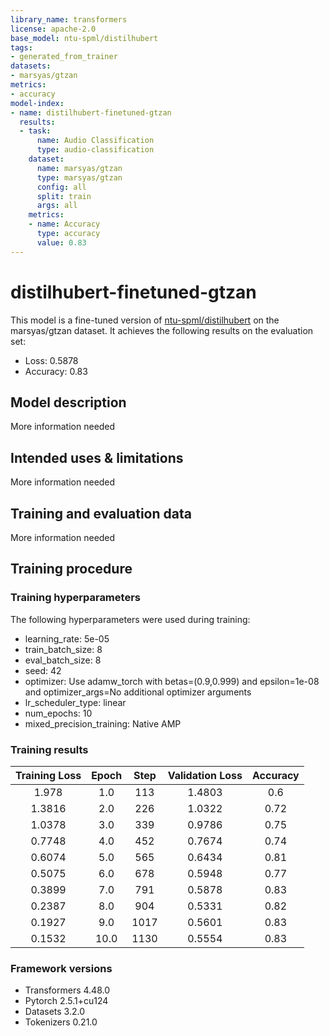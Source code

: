 ```yaml
---
library_name: transformers
license: apache-2.0
base_model: ntu-spml/distilhubert
tags:
- generated_from_trainer
datasets:
- marsyas/gtzan
metrics:
- accuracy
model-index:
- name: distilhubert-finetuned-gtzan
  results:
  - task:
      name: Audio Classification
      type: audio-classification
    dataset:
      name: marsyas/gtzan
      type: marsyas/gtzan
      config: all
      split: train
      args: all
    metrics:
    - name: Accuracy
      type: accuracy
      value: 0.83
---
```


<!-- This model card has been generated automatically according to the information the Trainer had access to. You
should probably proofread and complete it, then remove this comment. -->

# distilhubert-finetuned-gtzan

This model is a fine-tuned version of [ntu-spml/distilhubert](https://huggingface.co/ntu-spml/distilhubert) on the marsyas/gtzan dataset.
It achieves the following results on the evaluation set:
- Loss: 0.5878
- Accuracy: 0.83

## Model description

More information needed

## Intended uses & limitations

More information needed

## Training and evaluation data

More information needed

## Training procedure

### Training hyperparameters

The following hyperparameters were used during training:
- learning_rate: 5e-05
- train_batch_size: 8
- eval_batch_size: 8
- seed: 42
- optimizer: Use adamw_torch with betas=(0.9,0.999) and epsilon=1e-08 and optimizer_args=No additional optimizer arguments
- lr_scheduler_type: linear
- num_epochs: 10
- mixed_precision_training: Native AMP

### Training results

| Training Loss | Epoch | Step | Validation Loss | Accuracy |
|:-------------:|:-----:|:----:|:---------------:|:--------:|
| 1.978         | 1.0   | 113  | 1.4803          | 0.6      |
| 1.3816        | 2.0   | 226  | 1.0322          | 0.72     |
| 1.0378        | 3.0   | 339  | 0.9786          | 0.75     |
| 0.7748        | 4.0   | 452  | 0.7674          | 0.74     |
| 0.6074        | 5.0   | 565  | 0.6434          | 0.81     |
| 0.5075        | 6.0   | 678  | 0.5948          | 0.77     |
| 0.3899        | 7.0   | 791  | 0.5878          | 0.83     |
| 0.2387        | 8.0   | 904  | 0.5331          | 0.82     |
| 0.1927        | 9.0   | 1017 | 0.5601          | 0.83     |
| 0.1532        | 10.0  | 1130 | 0.5554          | 0.83     |


### Framework versions

- Transformers 4.48.0
- Pytorch 2.5.1+cu124
- Datasets 3.2.0
- Tokenizers 0.21.0
